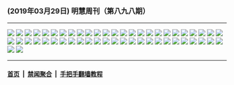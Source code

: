 ### (2019年03月29日) 明慧周刊（第八九八期） 

---

<img src="http://qikan.minghui.org/mhqkpage/qikanimage/2019/03/29/mhweekly898_read-online1.png"/> 

<img src="http://qikan.minghui.org/mhqkpage/qikanimage/2019/03/29/mhweekly898_read-online2.png"/> 

<img src="http://qikan.minghui.org/mhqkpage/qikanimage/2019/03/29/mhweekly898_read-online3.png"/> 

<img src="http://qikan.minghui.org/mhqkpage/qikanimage/2019/03/29/mhweekly898_read-online4.png"/> 

<img src="http://qikan.minghui.org/mhqkpage/qikanimage/2019/03/29/mhweekly898_read-online5.png"/> 

<img src="http://qikan.minghui.org/mhqkpage/qikanimage/2019/03/29/mhweekly898_read-online6.png"/> 

<img src="http://qikan.minghui.org/mhqkpage/qikanimage/2019/03/29/mhweekly898_read-online7.png"/> 

<img src="http://qikan.minghui.org/mhqkpage/qikanimage/2019/03/29/mhweekly898_read-online8.png"/> 

<img src="http://qikan.minghui.org/mhqkpage/qikanimage/2019/03/29/mhweekly898_read-online9.png"/> 

<img src="http://qikan.minghui.org/mhqkpage/qikanimage/2019/03/29/mhweekly898_read-online10.png"/> 

<img src="http://qikan.minghui.org/mhqkpage/qikanimage/2019/03/29/mhweekly898_read-online11.png"/> 

<img src="http://qikan.minghui.org/mhqkpage/qikanimage/2019/03/29/mhweekly898_read-online12.png"/> 

<img src="http://qikan.minghui.org/mhqkpage/qikanimage/2019/03/29/mhweekly898_read-online13.png"/> 

<img src="http://qikan.minghui.org/mhqkpage/qikanimage/2019/03/29/mhweekly898_read-online14.png"/> 

<img src="http://qikan.minghui.org/mhqkpage/qikanimage/2019/03/29/mhweekly898_read-online15.png"/> 

<img src="http://qikan.minghui.org/mhqkpage/qikanimage/2019/03/29/mhweekly898_read-online16.png"/> 

<img src="http://qikan.minghui.org/mhqkpage/qikanimage/2019/03/29/mhweekly898_read-online17.png"/> 

<img src="http://qikan.minghui.org/mhqkpage/qikanimage/2019/03/29/mhweekly898_read-online18.png"/> 

<img src="http://qikan.minghui.org/mhqkpage/qikanimage/2019/03/29/mhweekly898_read-online19.png"/> 

<img src="http://qikan.minghui.org/mhqkpage/qikanimage/2019/03/29/mhweekly898_read-online20.png"/> 

<img src="http://qikan.minghui.org/mhqkpage/qikanimage/2019/03/29/mhweekly898_read-online21.png"/> 

<img src="http://qikan.minghui.org/mhqkpage/qikanimage/2019/03/29/mhweekly898_read-online22.png"/> 

<img src="http://qikan.minghui.org/mhqkpage/qikanimage/2019/03/29/mhweekly898_read-online23.png"/> 

<img src="http://qikan.minghui.org/mhqkpage/qikanimage/2019/03/29/mhweekly898_read-online24.png"/> 

<img src="http://qikan.minghui.org/mhqkpage/qikanimage/2019/03/29/mhweekly898_read-online25.png"/> 

<img src="http://qikan.minghui.org/mhqkpage/qikanimage/2019/03/29/mhweekly898_read-online26.png"/> 

<img src="http://qikan.minghui.org/mhqkpage/qikanimage/2019/03/29/mhweekly898_read-online27.png"/> 

<img src="http://qikan.minghui.org/mhqkpage/qikanimage/2019/03/29/mhweekly898_read-online28.png"/> 

<img src="http://qikan.minghui.org/mhqkpage/qikanimage/2019/03/29/mhweekly898_read-online29.png"/> 

<img src="http://qikan.minghui.org/mhqkpage/qikanimage/2019/03/29/mhweekly898_read-online30.png"/> 

<img src="http://qikan.minghui.org/mhqkpage/qikanimage/2019/03/29/mhweekly898_read-online31.png"/> 

<img src="http://qikan.minghui.org/mhqkpage/qikanimage/2019/03/29/mhweekly898_read-online32.png"/> 

<img src="http://qikan.minghui.org/mhqkpage/qikanimage/2019/03/29/mhweekly898_read-online33.png"/> 

<img src="http://qikan.minghui.org/mhqkpage/qikanimage/2019/03/29/mhweekly898_read-online34.png"/> 

<img src="http://qikan.minghui.org/mhqkpage/qikanimage/2019/03/29/mhweekly898_read-online35.png"/> 

<img src="http://qikan.minghui.org/mhqkpage/qikanimage/2019/03/29/mhweekly898_read-online36.png"/> 

<img src="http://qikan.minghui.org/mhqkpage/qikanimage/2019/03/29/mhweekly898_read-online37.png"/> 

<img src="http://qikan.minghui.org/mhqkpage/qikanimage/2019/03/29/mhweekly898_read-online38.png"/> 

<img src="http://qikan.minghui.org/mhqkpage/qikanimage/2019/03/29/mhweekly898_read-online39.png"/> 

<img src="http://qikan.minghui.org/mhqkpage/qikanimage/2019/03/29/mhweekly898_read-online40.png"/> 

<img src="http://qikan.minghui.org/mhqkpage/qikanimage/2019/03/29/mhweekly898_read-online41.png"/> 

<img src="http://qikan.minghui.org/mhqkpage/qikanimage/2019/03/29/mhweekly898_read-online42.png"/> 

<img src="http://qikan.minghui.org/mhqkpage/qikanimage/2019/03/29/mhweekly898_read-online43.png"/> 

<img src="http://qikan.minghui.org/mhqkpage/qikanimage/2019/03/29/mhweekly898_read-online44.png"/> 

<img src="http://qikan.minghui.org/mhqkpage/qikanimage/2019/03/29/mhweekly898_read-online45.png"/> 

<img src="http://qikan.minghui.org/mhqkpage/qikanimage/2019/03/29/mhweekly898_read-online46.png"/> 

<img src="http://qikan.minghui.org/mhqkpage/qikanimage/2019/03/29/mhweekly898_read-online47.png"/> 

<img src="http://qikan.minghui.org/mhqkpage/qikanimage/2019/03/29/mhweekly898_read-online48.png"/> 

<img src="http://qikan.minghui.org/mhqkpage/qikanimage/2019/03/29/mhweekly898_read-online49.png"/> 

<img src="http://qikan.minghui.org/mhqkpage/qikanimage/2019/03/29/mhweekly898_read-online50.png"/> 

<img src="http://qikan.minghui.org/mhqkpage/qikanimage/2019/03/29/mhweekly898_read-online51.png"/> 

<img src="http://qikan.minghui.org/mhqkpage/qikanimage/2019/03/29/mhweekly898_read-online52.png"/> 



---

#### [首页](../../../..) &nbsp;|&nbsp; [禁闻聚合](https://github.com/gfw-breaker/banned-news) &nbsp;|&nbsp; [手把手翻墙教程](https://github.com/gfw-breaker/guides) 